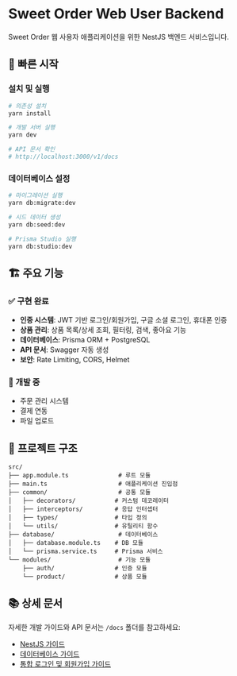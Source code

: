 # Sweet Order Web User Backend

Sweet Order 웹 사용자 애플리케이션을 위한 NestJS 백엔드 서비스입니다.

## 🚀 빠른 시작

### 설치 및 실행

```bash
# 의존성 설치
yarn install

# 개발 서버 실행
yarn dev

# API 문서 확인
# http://localhost:3000/v1/docs
```

### 데이터베이스 설정

```bash
# 마이그레이션 실행
yarn db:migrate:dev

# 시드 데이터 생성
yarn db:seed:dev

# Prisma Studio 실행
yarn db:studio:dev
```

## 🏗️ 주요 기능

### ✅ 구현 완료

- **인증 시스템**: JWT 기반 로그인/회원가입, 구글 소셜 로그인, 휴대폰 인증
- **상품 관리**: 상품 목록/상세 조회, 필터링, 검색, 좋아요 기능
- **데이터베이스**: Prisma ORM + PostgreSQL
- **API 문서**: Swagger 자동 생성
- **보안**: Rate Limiting, CORS, Helmet

### 🔄 개발 중

- 주문 관리 시스템
- 결제 연동
- 파일 업로드

## 📁 프로젝트 구조

```
src/
├── app.module.ts              # 루트 모듈
├── main.ts                    # 애플리케이션 진입점
├── common/                    # 공통 모듈
│   ├── decorators/           # 커스텀 데코레이터
│   ├── interceptors/         # 응답 인터셉터
│   ├── types/                # 타입 정의
│   └── utils/                # 유틸리티 함수
├── database/                  # 데이터베이스
│   ├── database.module.ts    # DB 모듈
│   └── prisma.service.ts     # Prisma 서비스
└── modules/                   # 기능 모듈
    ├── auth/                 # 인증 모듈
    └── product/              # 상품 모듈
```

## 📚 상세 문서

자세한 개발 가이드와 API 문서는 `/docs` 폴더를 참고하세요:

- [NestJS 가이드](../../docs/backend/NestJS%20-%20가이드.md)
- [데이터베이스 가이드](../../docs/backend/데이터베이스%20-%20가이드.md)
- [통합 로그인 및 회원가입 가이드](../../docs/backend/통합%20로그인%20및%20회원가입%20-%20가이드.md)
